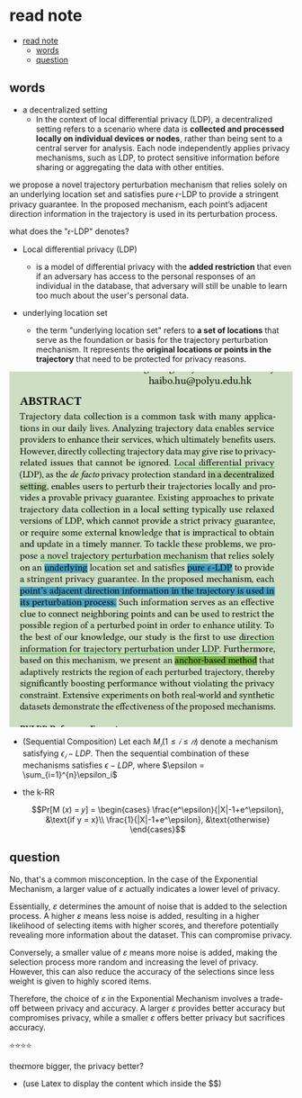 # read note

- [read note](#read-note)
  - [words](#words)
  - [question](#question)

## words

- a decentralized setting
  - In the context of local differential privacy (LDP), a decentralized setting refers to a scenario where data is **collected and processed locally on individual devices or nodes**, rather than being sent to a central server for analysis. Each node independently applies privacy mechanisms, such as LDP, to protect sensitive information before sharing or aggregating the data with other entities.

we propose a novel trajectory perturbation mechanism that relies solely on an underlying location set and satisfies pure 𝜖-LDP to provide a stringent privacy guarantee. In the proposed mechanism, each point’s adjacent direction information in the trajectory is used in its perturbation process.

what does the "𝜖-LDP" denotes?

- Local differential privacy (LDP)
  - is a model of differential privacy with the **added restriction** that even if an adversary has access to the personal responses of an individual in the database, that adversary will still be unable to learn too much about the user's personal data.

- underlying location set
  - the term "underlying location set" refers to **a set of locations** that serve as the foundation or basis for the trajectory perturbation mechanism. It represents the **original locations or points in the trajectory** that need to be protected for privacy reasons.

![20230729235531](https://raw.githubusercontent.com/Logible/Image/main/note_image/20230729235531.png)

- (Sequential Composition) Let each $M_𝑖(1 ≤ 𝑖 ≤ 𝑛)$ denote a mechanism satisfying $\epsilon_𝑖-LDP$. Then the sequential combination of these mechanisms satisfies $\epsilon-LDP$, where $\epsilon = \sum_{i=1}^{n}\epsilon_i$

- the k-RR

  $$Pr[M (𝑥) = 𝑦] = \begin{cases}
  \frac{e^\epsilon}{|X|-1+e^\epsilon}, &\text{if y = x}\\
  \frac{1}{|X|-1+e^\epsilon}, &\text{otherwise}
  \end{cases}$$

## question

No, that's a common misconception. In the case of the Exponential Mechanism, a larger value of $\varepsilon$ actually indicates a lower level of privacy.

Essentially, $\varepsilon$ determines the amount of noise that is added to the selection process. A higher $\varepsilon$ means less noise is added, resulting in a higher likelihood of selecting items with higher scores, and therefore potentially revealing more information about the dataset. This can compromise privacy.

Conversely, a smaller value of $\varepsilon$ means more noise is added, making the selection process more random and increasing the level of privacy. However, this can also reduce the accuracy of the selections since less weight is given to highly scored items.

Therefore, the choice of $\varepsilon$ in the Exponential Mechanism involves a trade-off between privacy and accuracy. A larger $\varepsilon$ provides better accuracy but compromises privacy, while a smaller $\varepsilon$ offers better privacy but sacrifices accuracy.

⭐⭐⭐⭐

the$\epsilon$more bigger, the privacy better?

- (use Latex to display the content which inside the $$)
